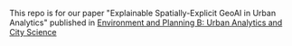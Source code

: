 This repo is for our paper "Explainable Spatially-Explicit GeoAI in Urban Analytics" published in [Environment and Planning B: Urban Analytics and City Science](https://journals.sagepub.com/doi/10.1177/23998083231204689)
